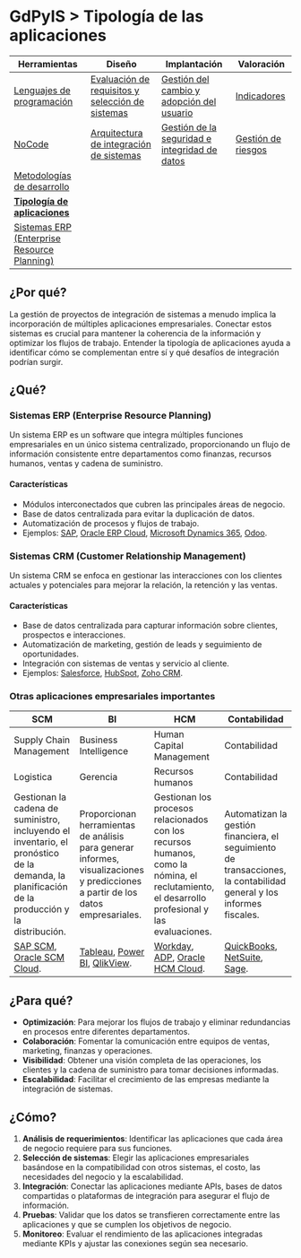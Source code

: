 # GdPyIS > Tipología de las aplicaciones

|Herramientas|Diseño|Implantación|Valoración|
|-|-|-|-|
|[Lenguajes de programación](lenguajesProgramacion.md)|[Evaluación de requisitos y selección de sistemas](requisitos.md)|[Gestión del cambio y adopción del usuario](gestionDelCambio.md)|[Indicadores](indicadores.md)|
|[NoCode](noCode.md)|[Arquitectura de integración de sistemas](arquitectura.md)|[Gestión de la seguridad e integridad de datos](gestionSeguridad.md)|[Gestión de riesgos](riesgos.md)|
|[Metodologías de desarrollo](metodologiasDesarrollo.md)
|[**Tipología de aplicaciones**](tipologia.md)
|[Sistemas ERP (Enterprise Resource Planning)](erp.md)

## ¿Por qué?

La gestión de proyectos de integración de sistemas a menudo implica la incorporación de múltiples aplicaciones empresariales. Conectar estos sistemas es crucial para mantener la coherencia de la información y optimizar los flujos de trabajo. Entender la tipología de aplicaciones ayuda a identificar cómo se complementan entre sí y qué desafíos de integración podrían surgir.

## ¿Qué?

### Sistemas ERP (Enterprise Resource Planning)

Un sistema ERP es un software que integra múltiples funciones empresariales en un único sistema centralizado, proporcionando un flujo de información consistente entre departamentos como finanzas, recursos humanos, ventas y cadena de suministro.

#### Características

- Módulos interconectados que cubren las principales áreas de negocio.
- Base de datos centralizada para evitar la duplicación de datos.
- Automatización de procesos y flujos de trabajo.
- Ejemplos: [SAP](https://www.sap.com/spain/index.html), [Oracle ERP Cloud](https://www.oracle.com/erp/), [Microsoft Dynamics 365](https://www.microsoft.com/es-es/dynamics-365), [Odoo](https://www.odoo.com/es_ES).

### Sistemas CRM (Customer Relationship Management)

Un sistema CRM se enfoca en gestionar las interacciones con los clientes actuales y potenciales para mejorar la relación, la retención y las ventas.

#### Características

- Base de datos centralizada para capturar información sobre clientes, prospectos e interacciones.
- Automatización de marketing, gestión de leads y seguimiento de oportunidades.
- Integración con sistemas de ventas y servicio al cliente.
- Ejemplos: [Salesforce](https://www.salesforce.com/es/), [HubSpot](https://www.hubspot.es/), [Zoho CRM](https://www.zoho.com/es-xl/crm/).

### Otras aplicaciones empresariales importantes

|SCM|BI|HCM|Contabilidad|
|-|-|-|-|
|Supply Chain Management|Business Intelligence|Human Capital Management|Contabilidad|
|Logistica|Gerencia|Recursos humanos|Contabilidad
|Gestionan la cadena de suministro, incluyendo el inventario, el pronóstico de la demanda, la planificación de la producción y la distribución.|Proporcionan herramientas de análisis para generar informes, visualizaciones y predicciones a partir de los datos empresariales.|Gestionan los procesos relacionados con los recursos humanos, como la nómina, el reclutamiento, el desarrollo profesional y las evaluaciones.|Automatizan la gestión financiera, el seguimiento de transacciones, la contabilidad general y los informes fiscales.|
|[SAP SCM](https://www.sap.com/spain/products/scm.html), [Oracle SCM Cloud](https://www.oracle.com/es/scm/).|[Tableau](https://www.tableau.com/es-es/trial/tableau-software), [Power BI](https://www.microsoft.com/es-es/power-platform/products/power-bi), [QlikView](https://www.qlik.com/es-es/products/qlikview).|[Workday](https://www.workday.com/es-es/homepage.html), [ADP](https://es.adp.com/), [Oracle HCM Cloud](https://www.oracle.com/es/human-capital-management/).|[QuickBooks](https://quickbooks.intuit.com/global/es-es/), [NetSuite](https://www.netsuite.com/portal/es/home.shtml), [Sage](https://www.sage.com/es-es/).|

## ¿Para qué?

- **Optimización**: Para mejorar los flujos de trabajo y eliminar redundancias en procesos entre diferentes departamentos.
- **Colaboración**: Fomentar la comunicación entre equipos de ventas, marketing, finanzas y operaciones.
- **Visibilidad**: Obtener una visión completa de las operaciones, los clientes y la cadena de suministro para tomar decisiones informadas.
- **Escalabilidad**: Facilitar el crecimiento de las empresas mediante la integración de sistemas.

## ¿Cómo?

1. **Análisis de requerimientos**: Identificar las aplicaciones que cada área de negocio requiere para sus funciones.
2. **Selección de sistemas**: Elegir las aplicaciones empresariales basándose en la compatibilidad con otros sistemas, el costo, las necesidades del negocio y la escalabilidad.
3. **Integración**: Conectar las aplicaciones mediante APIs, bases de datos compartidas o plataformas de integración para asegurar el flujo de información.
4. **Pruebas**: Validar que los datos se transfieren correctamente entre las aplicaciones y que se cumplen los objetivos de negocio.
5. **Monitoreo**: Evaluar el rendimiento de las aplicaciones integradas mediante KPIs y ajustar las conexiones según sea necesario.
